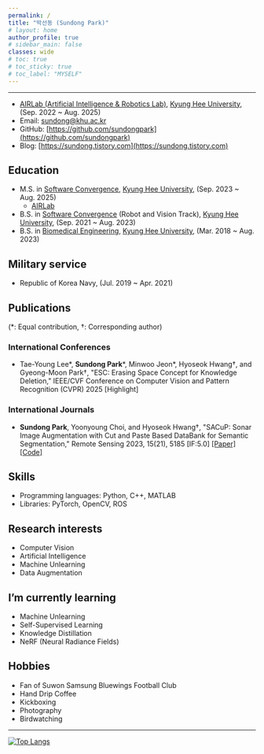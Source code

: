 ```yaml
---
permalink: /
title: "박선동 (Sundong Park)"
# layout: home
author_profile: true
# sidebar_main: false
classes: wide
# toc: true
# toc_sticky: true
# toc_label: "MYSELF"
---
```

---
- [AIRLab (Artificial Intelligence & Robotics Lab)](http://airlab.khu.ac.kr), [Kyung Hee University](https://www.khu.ac.kr), (Sep. 2022 ~ Aug. 2025)
- Email: <sundong@khu.ac.kr>
- GitHub: [https://github.com/sundongpark](https://github.com/sundongpark)
- Blog: [https://sundong.tistory.com](https://sundong.tistory.com)
## Education
- M.S. in [Software Convergence](http://swcon.khu.ac.kr), [Kyung Hee University](https://www.khu.ac.kr), (Sep. 2023 ~ Aug. 2025)
  - [AIRLab](http://airlab.khu.ac.kr)
- B.S. in [Software Convergence](http://swcon.khu.ac.kr) (Robot and Vision Track), [Kyung Hee University](https://www.khu.ac.kr), (Sep. 2021 ~ Aug. 2023)
- B.S. in [Biomedical Engineering](http://bme.khu.ac.kr), [Kyung Hee University](https://www.khu.ac.kr), (Mar. 2018 ~ Aug. 2023)
## Military service
- Republic of Korea Navy, (Jul. 2019 ~ Apr. 2021)
## Publications
(\*: Equal contribution, †: Corresponding author)
### International Conferences
- Tae-Young Lee\*, **Sundong Park**\*, Minwoo Jeon\*, Hyoseok Hwang†, and Gyeong-Moon Park†, "ESC: Erasing Space Concept for Knowledge Deletion,"  IEEE/CVF Conference on Computer Vision and Pattern Recognition (CVPR) 2025 [Highlight]
### International Journals
- **Sundong Park**, Yoonyoung Choi, and Hyoseok Hwang†, "SACuP: Sonar Image Augmentation with Cut and Paste Based DataBank for Semantic Segmentation," Remote Sensing 2023, 15(21), 5185 [IF:5.0] [[Paper]](https://doi.org/10.3390/rs15215185) [[Code]](https://github.com/AIRLABkhu/SACuP) 
## Skills
- Programming languages: Python, C++, MATLAB
- Libraries: PyTorch, OpenCV, ROS
## Research interests
- Computer Vision
- Artificial Intelligence
- Machine Unlearning
- Data Augmentation
## I’m currently learning
- Machine Unlearning
- Self-Supervised Learning
- Knowledge Distillation
- NeRF (Neural Radiance Fields)
## Hobbies
- Fan of Suwon Samsung Bluewings Football Club
- Hand Drip Coffee
- Kickboxing
- Photography
- Birdwatching

---
[![Top Langs](https://github-readme-stats.vercel.app/api/top-langs/?username=sundongpark&langs_count=3&layout=compact&theme=default&exclude_repo=sundongpark.github.io)](https://github.com/sundongpark/sundongpark)

